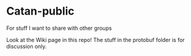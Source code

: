 # Catan-public
For stuff I want to share with other groups

Look at the Wiki page in this repo! The stuff in the protobuf folder is for discussion only.
